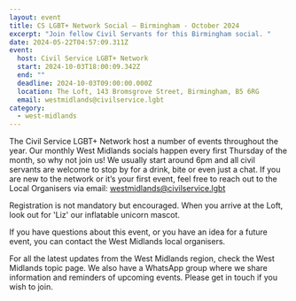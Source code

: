 ```yaml
---
layout: event
title: CS LGBT+ Network Social – Birmingham - October 2024
excerpt: "Join fellow Civil Servants for this Birmingham social. "
date: 2024-05-22T04:57:09.311Z
event:
  host: Civil Service LGBT+ Network
  start: 2024-10-03T18:00:09.342Z
  end: ""
  deadline: 2024-10-03T09:00:00.000Z
  location: The Loft, 143 Bromsgrove Street, Birmingham, B5 6RG
  email: westmidlands@civilservice.lgbt
category:
  - west-midlands
---
```

The Civil Service LGBT+ Network host a number of events throughout the year. Our monthly West Midlands socials happen every first Thursday of the month, so why not join us! We usually start around 6pm and all civil servants are welcome to stop by for a drink, bite or even just a chat. If you are new to the network or it’s your first event, feel free to reach out to the Local Organisers via email: [westmidlands@civilservice.lgbt](mailto:westmidlands@civilservice.lgbt)

Registration is not mandatory but encouraged. When you arrive at the Loft, look out for 'Liz' our inflatable unicorn mascot.

If you have questions about this event, or you have an idea for a future event, you can contact the West Midlands local organisers.

For all the latest updates from the West Midlands region, check the West Midlands topic page. We also have a WhatsApp group where we share information and reminders of upcoming events. Please get in touch if you wish to join.